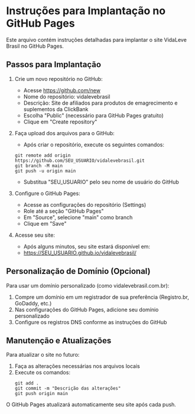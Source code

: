 # Instruções para Implantação no GitHub Pages

Este arquivo contém instruções detalhadas para implantar o site VidaLeve Brasil no GitHub Pages.

## Passos para Implantação

1. Crie um novo repositório no GitHub:
   - Acesse https://github.com/new
   - Nome do repositório: vidalevebrasil
   - Descrição: Site de afiliados para produtos de emagrecimento e suplementos da ClickBank
   - Escolha "Public" (necessário para GitHub Pages gratuito)
   - Clique em "Create repository"

2. Faça upload dos arquivos para o GitHub:
   - Após criar o repositório, execute os seguintes comandos:
   ```
   git remote add origin https://github.com/SEU_USUARIO/vidalevebrasil.git
   git branch -M main
   git push -u origin main
   ```
   - Substitua "SEU_USUARIO" pelo seu nome de usuário do GitHub

3. Configure o GitHub Pages:
   - Acesse as configurações do repositório (Settings)
   - Role até a seção "GitHub Pages"
   - Em "Source", selecione "main" como branch
   - Clique em "Save"

4. Acesse seu site:
   - Após alguns minutos, seu site estará disponível em:
   - https://SEU_USUARIO.github.io/vidalevebrasil/

## Personalização de Domínio (Opcional)

Para usar um domínio personalizado (como vidalevebrasil.com.br):

1. Compre um domínio em um registrador de sua preferência (Registro.br, GoDaddy, etc.)
2. Nas configurações do GitHub Pages, adicione seu domínio personalizado
3. Configure os registros DNS conforme as instruções do GitHub

## Manutenção e Atualizações

Para atualizar o site no futuro:

1. Faça as alterações necessárias nos arquivos locais
2. Execute os comandos:
   ```
   git add .
   git commit -m "Descrição das alterações"
   git push origin main
   ```

O GitHub Pages atualizará automaticamente seu site após cada push.
